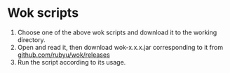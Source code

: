 # Wok scripts

1. Choose one of the above wok scripts and download it to the working directory.
2. Open and read it, then download wok-x.x.x.jar corresponding to it from [github.com/rubyu/wok/releases](https://github.com/rubyu/wok/releases)
3. Run the script according to its usage.
